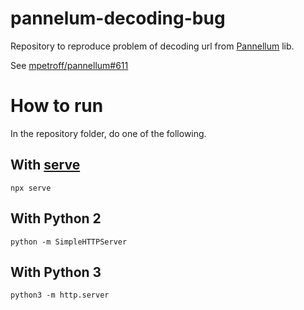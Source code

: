 # pannelum-decoding-bug
Repository to reproduce problem of decoding url from [Pannellum](https://github.com/mpetroff/pannellum) lib.

See [mpetroff/pannellum#611](https://github.com/mpetroff/pannellum/issues/611)

# How to run

In the repository folder, do one of the following.

## With [serve](https://www.npmjs.com/package/serve)
```
npx serve
```

## With Python 2
```
python -m SimpleHTTPServer
```

## With Python 3
```
python3 -m http.server
```
